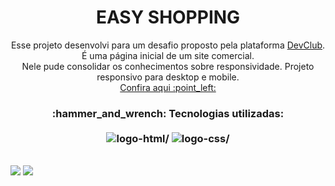 <h1 align="center"> EASY SHOPPING </h1>

<p align="center"> Esse projeto desenvolvi para um desafio proposto pela plataforma <a href="https://rodolfomori.com.br/devclub"/> DevClub</a>. É uma página inicial de um site comercial. 
<br> Nele pude consolidar os conhecimentos sobre responsividade. Projeto responsivo para desktop e mobile. <a href="https://raquelferreira1.github.io/Easy-Shopping/"/> <br> Confira aqui :point_left:	</a></p>

<h3 align="center"> :hammer_and_wrench: Tecnologias utilizadas: 
<br><br>

<img src="https://camo.githubusercontent.com/c8d13e1c596a6726b1da8475a9299fac133f95ef009083b48be01f975a44987e/68747470733a2f2f696d672e736869656c64732e696f2f62616467652f2d48544d4c2d3035313232413f7374796c653d666c6174266c6f676f3d48544d4c35" alt=logo-html/>
<img src="https://camo.githubusercontent.com/d738d76484d50c8345c2d01e39364b707285bc7936140858e7909dfe6424efb2/68747470733a2f2f696d672e736869656c64732e696f2f62616467652f2d4353532d3035313232413f7374796c653d666c6174266c6f676f3d43535333266c6f676f436f6c6f723d313537324236" alt=logo-css/> </h3>
<br>

<img src="https://github.com/raquelferreira1/Projeto-Easy-Shopping-Responsivo/blob/master/celular.png?raw=true">

<img src="https://github.com/raquelferreira1/Projeto-Easy-Shopping-Responsivo/blob/master/desktop.png?raw=true">

